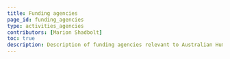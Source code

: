 ```yaml
---
title: Funding agencies
page_id: funding_agencies
type: activities_agencies
contributors: [Marion Shadbolt]
toc: true
description: Description of funding agencies relevant to Australian Human 'Omics researchers.
---
```

